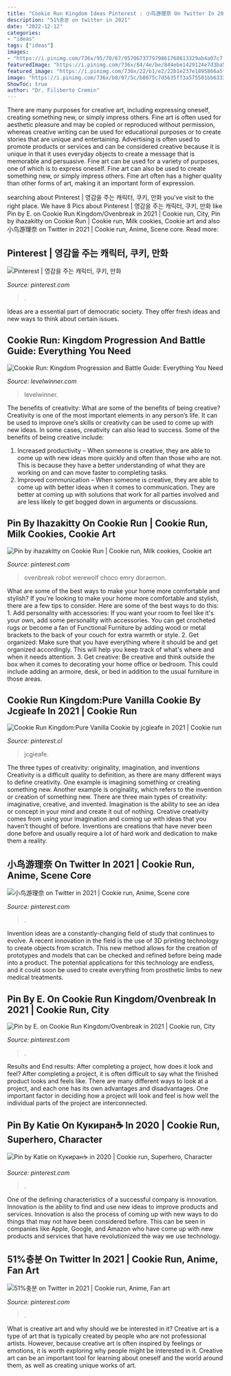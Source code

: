 ```yaml
---
title: "Cookie Run Kingdom Ideas Pinterest : 小鸟游理奈 On Twitter In 2021"
description: "51%충분 on twitter in 2021"
date: "2022-12-12"
categories:
- "ideas"
tags: ["ideas"]
images:
- "https://i.pinimg.com/736x/95/70/67/957067377979861768613329ab4a07c7.jpg"
featuredImage: "https://i.pinimg.com/736x/84/4e/be/844ebe1429124e7d3ba557e48db5d93c.jpg"
featured_image: "https://i.pinimg.com/736x/22/b1/e2/22b1e237e1895866a5f122837647c48b.jpg"
image: "https://i.pinimg.com/736x/b8/07/5c/b8075c7d5635ff3a575501bb633323bd.jpg"
ShowToc: true
author: "Dr. Filiberto Cremin"
---
```



There are many purposes for creative art, including expressing oneself, creating something new, or simply impress others. Fine art is often used for aesthetic pleasure and may be copied or reproduced without permission, whereas creative writing can be used for educational purposes or to create stories that are unique and entertaining. Advertising is often used to promote products or services and can be considered creative because it is unique in that it uses everyday objects to create a message that is memorable and persuasive.
Fine art can be used for a variety of purposes, one of which is to express oneself. Fine art can also be used to create something new, or simply impress others. Fine art often has a higher quality than other forms of art, making it an important form of expression.

	

		
searching about Pinterest | 영감을 주는 캐릭터, 쿠키, 만화 you've visit to the right place. We have 8 Pics about Pinterest | 영감을 주는 캐릭터, 쿠키, 만화 like Pin by Е. on Cookie Run Kingdom/Ovenbreak in 2021 | Cookie run, City, Pin by ihazakitty on Cookie Run | Cookie run, Milk cookies, Cookie art and also 小鸟游理奈 on Twitter in 2021 | Cookie run, Anime, Scene core. Read more:
		
    
## Pinterest | 영감을 주는 캐릭터, 쿠키, 만화

<img loading=lazy src="https://i.pinimg.com/736x/95/70/67/957067377979861768613329ab4a07c7.jpg" onerror="this.onerror=null;this.src='https://tse1.mm.bing.net/th?id=OIP.AdhGngMeEIcQwa9vrzmDWgHaKZ&amp;pid=15.1';" alt="Pinterest | 영감을 주는 캐릭터, 쿠키, 만화">

_Source: pinterest.com_

>. 

	

Ideas are a essential part of democratic society. They offer fresh ideas and new ways to think about certain issues. 

    
## Cookie Run: Kingdom Progression And Battle Guide: Everything You Need

<img loading=lazy src="https://www.levelwinner.com/wp-content/uploads/2021/02/cookie-run-kingdom-revolution-800x450-1-768x432.jpg" onerror="this.onerror=null;this.src='https://tse4.mm.bing.net/th?id=OIP.u4zw236dhEmW_q_5UBvkBgHaEK&amp;pid=15.1';" alt="Cookie Run: Kingdom Progression and Battle Guide: Everything You Need">

_Source: levelwinner.com_

>levelwinner. 

	

The benefits of creativity: What are some of the benefits of being creative?
Creativity is one of the most important elements in any person’s life. It can be used to improve one’s skills or creativity can be used to come up with new ideas. In some cases, creativity can also lead to success. Some of the benefits of being creative include: 
1. Increased productivity – When someone is creative, they are able to come up with new ideas more quickly and often than those who are not. This is because they have a better understanding of what they are working on and can move faster to completing tasks. 
2. Improved communication – When someone is creative, they are able to come up with better ideas when it comes to communication. They are better at coming up with solutions that work for all parties involved and are less likely to get bogged down in arguments or discussions. 

    
## Pin By Ihazakitty On Cookie Run | Cookie Run, Milk Cookies, Cookie Art

<img loading=lazy src="https://i.pinimg.com/originals/cc/dc/1f/ccdc1f40ef20a4576af6d67bf5490572.jpg" onerror="this.onerror=null;this.src='https://tse4.mm.bing.net/th?id=OIP.9Dma_d6-eo16O1-Cdt0MeQHaMM&amp;pid=15.1';" alt="Pin by ihazakitty on Cookie Run | Cookie run, Milk cookies, Cookie art">

_Source: pinterest.com_

>ovenbreak robot werewolf choco emry doraemon. 

	

What are some of the best ways to make your home more comfortable and stylish?
If you're looking to make your home more comfortable and stylish, there are a few tips to consider. Here are some of the best ways to do this: 1. Add personality with accessories: If you want your room to feel like it's your own, add some personality with accessories. You can get crocheted rugs or become a fan of Functional Furniture by adding wood or metal brackets to the back of your couch for extra warmth or style. 2. Get organized: Make sure that you have everything where it should be and get organized accordingly. This will help you keep track of what's where and when it needs attention. 3. Get creative: Be creative and think outside the box when it comes to decorating your home office or bedroom. This could include adding an armoire, desk, or bed in addition to the usual furniture in those areas. 
    
## Cookie Run Kingdom:Pure Vanilla Cookie By Jcgieafe In 2021 | Cookie Run

<img loading=lazy src="https://i.pinimg.com/736x/f4/58/be/f458be28be2f2fa0ee616fb98843aa5c.jpg" onerror="this.onerror=null;this.src='https://tse3.mm.bing.net/th?id=OIP.E3_SimcDrDNd-IrLY9e2lwHaK9&amp;pid=15.1';" alt="Cookie Run Kingdom:Pure Vanilla Cookie by jcgieafe in 2021 | Cookie run">

_Source: pinterest.cl_

>jcgieafe. 

	

The three types of creativity: originality, imagination, and inventions
Creativity is a difficult quality to definition, as there are many different ways to define creativity. One example is imagining something or creating something new. Another example is originality, which refers to the invention or creation of something new. 
There are three main types of creativity: imaginative, creative, and invented. Imagination is the ability to see an idea or concept in your mind and create it out of nothing. Creative creativity comes from using your imagination and coming up with ideas that you haven’t thought of before. Inventions are creations that have never been done before and usually require a lot of hard work and dedication to make them a reality.

    
## 小鸟游理奈 On Twitter In 2021 | Cookie Run, Anime, Scene Core

<img loading=lazy src="https://i.pinimg.com/736x/b8/07/5c/b8075c7d5635ff3a575501bb633323bd.jpg" onerror="this.onerror=null;this.src='https://tse3.mm.bing.net/th?id=OIP.X_g04vc_bzFHA0Muan7tlwHaHc&amp;pid=15.1';" alt="小鸟游理奈 on Twitter in 2021 | Cookie run, Anime, Scene core">

_Source: pinterest.com_

>. 

	

Invention ideas are a constantly-changing field of study that continues to evolve. A recent innovation in the field is the use of 3D printing technology to create objects from scratch. This new method allows for the creation of prototypes and models that can be checked and refined before being made into a product. The potential applications for this technology are endless, and it could soon be used to create everything from prosthetic limbs to new medical treatments.

    
## Pin By Е. On Cookie Run Kingdom/Ovenbreak In 2021 | Cookie Run, City

<img loading=lazy src="https://i.pinimg.com/736x/48/d9/08/48d90811dc9e279995a6c8cf7ec6d4f6.jpg" onerror="this.onerror=null;this.src='https://tse2.mm.bing.net/th?id=OIP.S5Pmmt26PmeUg2f9Rn3WDwHaDa&amp;pid=15.1';" alt="Pin by Е. on Cookie Run Kingdom/Ovenbreak in 2021 | Cookie run, City">

_Source: pinterest.com_

>. 

	

Results and End results: After completing a project, how does it look and feel?
After completing a project, it is often difficult to say what the finished product looks and feels like. There are many different ways to look at a project, and each one has its own advantages and disadvantages. One important factor in deciding how a project will look and feel is how well the individual parts of the project are interconnected.

    
## Pin By Katie On Кукиран☕ In 2020 | Cookie Run, Superhero, Character

<img loading=lazy src="https://i.pinimg.com/736x/22/b1/e2/22b1e237e1895866a5f122837647c48b.jpg" onerror="this.onerror=null;this.src='https://tse2.mm.bing.net/th?id=OIP.bKnUIY5kMWEGoEaq8_v3KAHaLm&amp;pid=15.1';" alt="Pin by Katie on Кукиран☕ in 2020 | Cookie run, Superhero, Character">

_Source: pinterest.com_

>. 

	

One of the defining characteristics of a successful company is innovation. Innovation is the ability to find and use new ideas to improve products and services. Innovation is also the process of coming up with new ways to do things that may not have been considered before. This can be seen in companies like Apple, Google, and Amazon who have come up with new products and services that have revolutionized the way we use technology.

    
## 51%충분 On Twitter In 2021 | Cookie Run, Anime, Fan Art

<img loading=lazy src="https://i.pinimg.com/736x/84/4e/be/844ebe1429124e7d3ba557e48db5d93c.jpg" onerror="this.onerror=null;this.src='https://tse4.mm.bing.net/th?id=OIP.dB3KaE9JUkNb-P7clPaolQHaHq&amp;pid=15.1';" alt="51%충분 on Twitter in 2021 | Cookie run, Anime, Fan art">

_Source: pinterest.com_

>. 

	

What is creative art and why should we be interested in it?
Creative art is a type of art that is typically created by people who are not professional artists. However, because creative art is often inspired by feelings or emotions, it is worth exploring why people might be interested in it. Creative art can be an important tool for learning about oneself and the world around them, as well as creating unique works of art.

